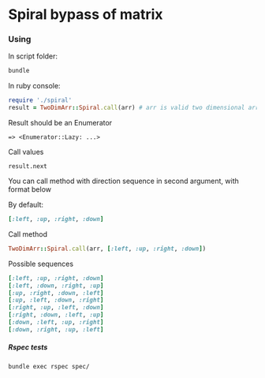 # Spiral bypass of matrix

### Using

In script folder:
```bash
bundle
```

In ruby console:
```ruby
require './spiral'
result = TwoDimArr::Spiral.call(arr) # arr is valid two dimensional array with values other than 1..10
```
Result should be an Enumerator
```
=> <Enumerator::Lazy: ...> 
```
Call values
```
result.next
```

You can call method with direction sequence in second argument, with format below

By default:
```ruby
[:left, :up, :right, :down]
```

Call method
```ruby
TwoDimArr::Spiral.call(arr, [:left, :up, :right, :down]) 
```

Possible sequences
```ruby
[:left, :up, :right, :down]
[:left, :down, :right, :up]
[:up, :right, :down, :left]
[:up, :left, :down, :right]
[:right, :up, :left, :down]
[:right, :down, :left, :up]
[:down, :left, :up, :right]
[:down, :right, :up, :left]
```
##### Rspec tests
```bash
bundle exec rspec spec/
```
